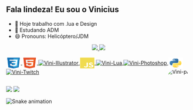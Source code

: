 ## Fala lindeza! Eu sou o Vinicius

 - 🔭 Hoje trabalho com .lua e Design
 - 🌱 Estudando ADM
 - 😄 Pronouns: Helicóptero/JDM

  
<div align="center">
  <a href="https://github.com/ViniCostam">
  <img height="180em" src="https://github-readme-stats.vercel.app/api?username=ViniCostam&show_icons=true&theme=dark&include_all_commits=true&count_private=true"/>
  <img height="180em" src="https://github-readme-stats.vercel.app/api/top-langs/?username=ViniCostam&layout=compact&langs_count=7&theme=dark"/>
</div>

<div style="display: inline_block"><br>
  <img align="center" alt="Vini-CSS" height="30" width="40" src="https://raw.githubusercontent.com/devicons/devicon/master/icons/css3/css3-original.svg">
  <img align="center" alt="Vini-HTML" height="30" width="40" src="https://raw.githubusercontent.com/devicons/devicon/master/icons/html5/html5-original.svg">
  <img align="center" alt="Vini-Illustrator" height="30" width="40" src="https://cdn.jsdelivr.net/gh/devicons/devicon/icons/illustrator/illustrator-plain.svg">
  <img align="center" alt="Vini-Js" height="30" width="40" src="https://raw.githubusercontent.com/devicons/devicon/master/icons/javascript/javascript-plain.svg">
  <img align="center" alt="Vini-Lua" height="30" width="40" src="https://cdn.jsdelivr.net/gh/devicons/devicon/icons/lua/lua-plain-wordmark.svg">
  <img align="center" alt="Vini-Photoshop" height="30" width="40" src="https://cdn.jsdelivr.net/gh/devicons/devicon/icons/photoshop/photoshop-plain.svg">
  <img align="center" alt="Vini-Python" height="30" width="40" src="https://raw.githubusercontent.com/devicons/devicon/master/icons/python/python-original.svg">
  <img align="center" alt="Vini-Twitch" height="30" width="40" src="https://cdn.discordapp.com/attachments/829544329831514122/1014689801942867989/twitch-logo-vector-png-2.png">
  <img align="right" alt="Vini-pic" height="150" style="border-radius:50px;"
  src="https://cdn.discordapp.com/attachments/987950475448033283/992727596062228540/Sem_Titulo-1.png?width=676&height=676">
</div>

##

<div>
  <a href="https://www.instagram.com/vini.costam/" target="_blank"><img src="https://img.shields.io/badge/-Instagram-%23E4405F?style=for-the-badge&logo=instagram&logoColor=white" target="_blank"></a>
 	<a href="https://www.twitch.tv/vinicm_tv" target="_blank"><img src="https://img.shields.io/badge/Twitch-9146FF?style=for-the-badge&logo=twitch&logoColor=white" target="_blank"></a>
  
  ![Snake animation](https://github.com/ViniCostam/ViniCostam/blob/output/github-contribution-grid-snake.svg)
  
</div>
